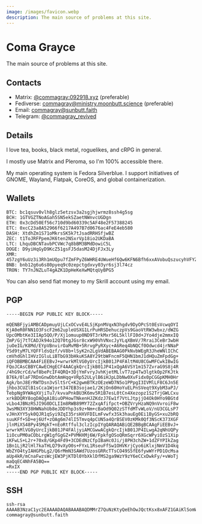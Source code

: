 ```yaml
---
image: /images/favicon.webp
description: The main source of problems at this site.
---
```


# Coma Grayce

The main source of problems at this site.

## Contacts

- Matrix: [@commagray:092918.xyz](https://matrix.to/#/@commagray:092918.xyz) (preferable)
- Fediverse: [commagray@ministry.moonbutt.science](https://ministry.moonbutt.science) (preferable)
- Email: <commagray@sunbutt.faith>
- Telegram: [@commagray_revived](https://t.me/commagray_revived)

## Details

I love tea, books, black metal, roguelikes, and cRPG in general.

I mostly use Matrix and Pleroma, so I'm 100% accessible there.

My main operating system is Fedora Silverblue. I support initiatives of GNOME, Wayland, Flatpak, CoreOS, and global containerization.

## Wallets

```
BTC: bc1qsuv0vlh8glz5etzsv3a2sgjhjwrmz8ssh4g5sg
BCH: 1GTVGZTNoAGah5SN5ekSZaetNWnvcUGDgn
ETH: 0x3cDd50Ef56c710d9bd60339c5AF48e2F57388245
ETC: 0xcC23a8A52966f6217A497B7d0676ac4FeE4eb580
DASH: XtdhZm1S71oMkrsSK5k7tJsadRRHSfjwBZ
ZEC: t1ToJRFPpemJK6ten2NSxrVp18io2UKDaBA
LTC: LhquDBCNTavbPCVWc7q8bBM3BMdDowiC5L
DOGE: D9yiHqGyD9KcZ51gsFJ5dasM24DjFJx3Ly
XMR: 457zgY6uUz3i3Rh1mUQpu7fZmFPyZ6WHRE4UWueHf6Qw6KFN6Bfh6xxAVobuQszucyhVFYZ8uYLnY2YXUS7NpJ8GQ3Rm9wz
BNB: bnb12g6u6s80pyeq9c0zepctgdxvy03yr6sj3l74cz
TRON: TY7nJNZLuT4gAZK1DpHeKeXwMQtqUyBPG5
```

You can also send fiat money to my Skrill account using my email.

## PGP

```
-----BEGIN PGP PUBLIC KEY BLOCK-----

mQENBFjyiAMBCADpmuyUjLCxOCvvE4LSjKpnMVqxN3hgdv9DyOPcSt0EsVcwqOYI
KjA0eR0FNN1O3FscF2m62upleUSXG1LrPuHRSDehuczpVs9GaoVtRW3wbxz/dWZG
UpcOMbtKe3IIAp5QO/P/Xj1omuup0ND9T3rkMxr56L5kllFI0d+JYo4dje2mmxIQ
ZmP/Gj7tTCADJk94o12Q70tgJGsr8cxW90VhVNxcJyYLqXBmV/7Rrai3CeBr3wbH
juOeIG/K8Md/EYpVBnvirOaMvMB+5RrvgPyRXyc+A6Req4bNQCf0Odwcd4jrNNaP
YSd9tyM7LYQFFldsQzf/vV8b+lSyK2n2LgVdABEBAAG0PkNvbWEgR3JheWNlIChC
cmVhdGhlIHVzIGluLiBTbG93bHkuKSA8Y29tbWFncmF5QHN1bmJ1dHQuZmFpdGg+
iQFOBBMBCAA4FiEEBvJ+wrwrkMlVG0yUrcIjkB01JP4FAltM4U8CGwMFCwkIBwIG
FQoJCAsCBBYCAwECHgECF4AACgkQrcIjkB01JP41xQgA6VSY1m157ZvraG9S8j4R
/4hG9crCd/wf8bePcIF4QRQ+3DjYmFvryJvhKjetMLlvT7zp4Tw3lgtkOp2FKJtk
B76k/0laF7RDnGnwDbtAmHqq+VRp52ULylB6iHJpLDbNw0XvFidx0pCGGpKMH0Hr
Agk/bnJ8ErRWTDsn3vSltSrC+K2gwmBTKzOEzeWD7N5o1PPpgI3IVMlLF8C6Jn5E
jhbo3CUZlB1sCca1Wjort347EB3sojae1/2KjOn60HoYuELPnSVeqt9XybM3aPJ/
TebpNg9YWAqXVjiTu7/kvvaPnkBU3K6mv5R1B7esL0tCn4Xezopz1S2TrjGWLCxu
xrkBDQRY8ogDAQgA1BiuOPHowTNkenHJZKdzJ7Ew1f7VtLJtpjjO4Ok0HYo9BGtd
vLbo4JBNzRSJI9G0DCLIIm8RWB89MY72ZxqAfifpct+OBZVryHzaNQ9nVvroiF8w
3wsMN3XY38HWNahUb8eJDDYhp3s9z+Nm+cBaOd9Q02zSTfdMTvWLoV/nU3CGLsP7
vJHnXYY5yk0QJR1qSyi9ZqI35rsHXVFDILmFvwfx3Sk3hauEg0Ei1ByGS+xu2bRQ
suuKFf+SD+ej6Uf+zOAg6m74lI5Tmvq4pCUN5a4QrBSEV0zKMk0Qf3NScK373XGF
jlnMiXS48Py4SMgkT+nEoRtfful3clzIcpIYgQARAQABiQE2BBgBCAAgFiEEBvJ+
wrwrkMlVG0yUrcIjkB01JP4FAljyiAMCGwwACgkQrcIjkB01JP4ILwgA2qNhUQPy
1iOcuPM0aCObLrgW1gfGgGZ+PVMHXMj6W/FpkfgOSoQRmSqrr6XGcWPyiOzS1Xip
iKFwLS+L2r+70x8/GKp4Fd9+3CDEdNzCfpIBaHc0Ji/j8PH3chZW+1dZFYPIkZag
1Bn1LjR2lHl7kaTHLQ79vXyO0s+FYxL1RseuFfSw1OHVKrjCyo6iKlxjNmV1D4kq
WbZYO4tyIAHGPbLg2/Q6rMmN3SAWd7UzosGRRcTTsCO49S5fE6fywWYrPD1OcMsa
aUp4kR/mCnaFwzsWcjEW3PjKTDl0YbXklDfMS2ga9WzY9zY6eCCxDwkFy/+vWoTj
maQqEC4NhFA5BQ==
=RxIX
-----END PGP PUBLIC KEY BLOCK-----
```

## SSH

```
ssh-rsa AAAAB3NzaC1yc2EAAAADAQABAAABAQDMMrZ7QuNzKtyQeEhOwJQctKsx8xAFZ1GAiKlSomWkUyrqriF6mnoNdaKGPQMwO/kZ7Qrx/4X1i49m1uXHLO5FW/INklT2TI/PJ1TQyPmOxIyz3O8Di9LNJcFcmnS/byv37a7Fjy080sEuB8Vw4eE25dkYYi+7aPJOxBBcf6NYZt9YHqV4zR7WXP4PzB9ODDzKZPJ4fxP1ldtO0q5uLOqoIq3qXESAmKLylEuxYEiJCFqTRKnYPzndl8RwtrYyiYS30oKlTt9eauXxwXS1CfhikJLlMY+lKccDzeJSDNk7SmiFMYaBc3tShbKD8DuZ1EHpMXaYnJ4r48YaUCF6X02B commagray@sunbutt.faith
```
